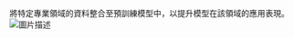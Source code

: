 將特定專業領域的資料整合至預訓練模型中，以提升模型在該領域的應用表現。
![圖片描述]("C:\Users\user\Downloads\AnyConv.com___922ea22c-3c61-4713-8ebd-1debbb687053.png")

